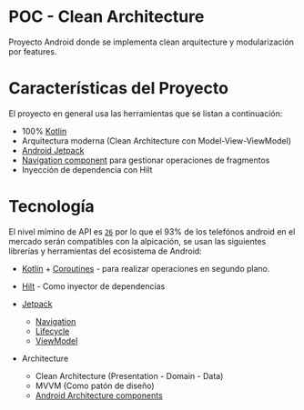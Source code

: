 # POC - Clean Architecture
Proyecto Android donde se implementa clean arquitecture y modularización por features.

# Características del Proyecto

El proyecto en general usa las herramientas que se listan a continuación:

* 100% [Kotlin](https://kotlinlang.org/)
* Arquitectura moderna (Clean Architecture con Model-View-ViewModel)
* [Android Jetpack](https://developer.android.com/jetpack)
* [Navigation component](https://developer.android.com/guide/navigation/navigation-getting-started) para gestionar operaciones de fragmentos
* Inyección de dependencia con Hilt

# Tecnología

El nivel mímino de API es [`26`](https://android-arsenal.com/api?level=26#l26) por lo que el 93% de los telefónos android en el mercado serán compatibles con la alpicación, se usan las siguientes librerías y herramientas del ecosistema de Android:

* [Kotlin](https://kotlinlang.org/) + [Coroutines](https://kotlinlang.org/docs/reference/coroutines-overview.html) - para realizar operaciones en segundo plano.
* [Hilt](https://developer.android.com/training/dependency-injection/hilt-android) - Como inyector de dependencias
* [Jetpack](https://developer.android.com/jetpack)
    * [Navigation](https://developer.android.com/topic/libraries/architecture/navigation/)
    * [Lifecycle](https://developer.android.com/topic/libraries/architecture/lifecycle)
    * [ViewModel](https://developer.android.com/topic/libraries/architecture/viewmodel)

* Architecture
    * Clean Architecture (Presentation - Domain - Data)
    * MVVM (Como patón de diseño)
    * [Android Architecture components](https://developer.android.com/topic/libraries/architecture)
